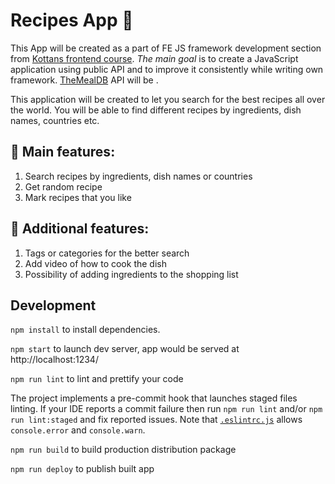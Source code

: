 # Recipes App :spaghetti:

This App will be created as a part of FE JS framework development section from [Kottans frontend course](https://github.com/kottans/frontend/blob/master/README.md). _The main goal_ is to create a JavaScript application using public API and to improve it consistently while writing own framework. [TheMealDB](https://www.themealdb.com/api.php) API will be .

This application will be created to let you search for the best recipes all over the world.
You will be able to find different recipes by ingredients, dish names, countries etc.

## :candy: Main features:

1. Search recipes by ingredients, dish names or countries
2. Get random recipe
3. Mark recipes that you like

## :star2: Additional features:

1. Tags or categories for the better search
2. Add video of how to cook the dish
3. Possibility of adding ingredients to the shopping list

## Development

`npm install` to install dependencies.

`npm start` to launch dev server, app would be served at http://localhost:1234/

`npm run lint` to lint and prettify your code

The project implements a pre-commit hook that launches staged files linting.
If your IDE reports a commit failure then run `npm run lint` and/or `npm run lint:staged`
and fix reported issues. Note that [`.eslintrc.js`](./.eslintrc.js) allows
`console.error` and `console.warn`.

`npm run build` to build production distribution package

`npm run deploy` to publish built app
